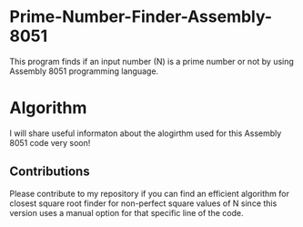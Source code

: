 # Prime-Number-Finder-Assembly-8051
This program finds if an input number (N) is a prime number or not by using Assembly 8051 programming language.

# Algorithm
I will share useful informaton about the alogirthm used for this Assembly 8051 code very soon!

## Contributions
Please contribute to my repository if you can find an efficient algorithm for closest square root finder for non-perfect square values of N since this version uses a manual option for that specific line of the code.
